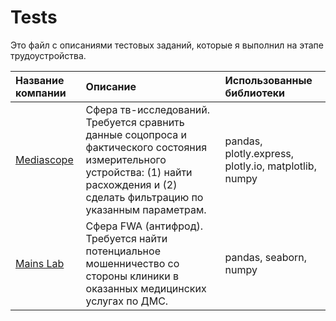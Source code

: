 # Tests

Это файл с описаниями тестовых заданий, которые я выполнил на этапе трудоустройства. 

| Название компании | Описание | Использованные библиотеки |
| :------ | :------ | :------ |
| [Mediascope](/Mediascope_python_task/) | Сфера тв-исследований. Требуется сравнить данные соцопроса и фактического состояния измерительного устройства: (1) найти расхождения и (2) сделать фильтрацию по указанным параметрам.| pandas, plotly.express, plotly.io, matplotlib, numpy |
| [Mains Lab](/Mains_Lab_task/) | Сфера FWA (антифрод). Требуется найти потенциальное мошенничество со стороны клиники в оказанных медицинских услугах по ДМС.| pandas, seaborn, numpy |